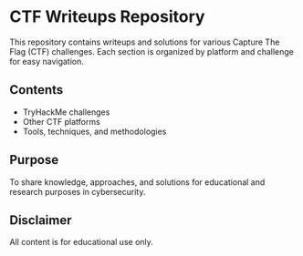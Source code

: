 # CTF Writeups Repository

This repository contains writeups and solutions for various Capture The Flag (CTF) challenges. Each section is organized by platform and challenge for easy navigation.

## Contents
- TryHackMe challenges
- Other CTF platforms
- Tools, techniques, and methodologies

## Purpose
To share knowledge, approaches, and solutions for educational and research purposes in cybersecurity.

## Disclaimer
All content is for educational use only.
